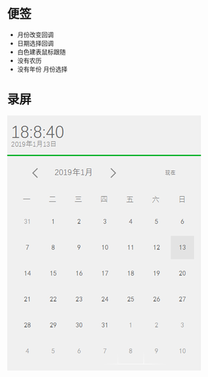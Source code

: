 # 便签
- 月份改变回调
- 日期选择回调
- 白色建表鼠标跟随
- 没有农历
- 没有年份 月份选择

# 录屏
 ![此处输入图片的描述](https://github.com/conesat/C_Sharp_Learn/blob/master/date_picker/rec/REC.gif)

